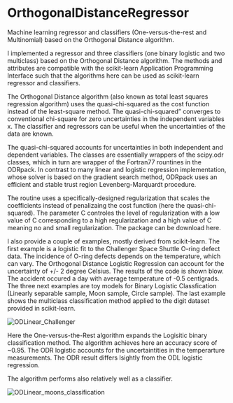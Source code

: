# OrthogonalDistanceRegressor
Machine learning regressor and classifiers (One-versus-the-rest and  Multinomial) based on the Orthogonal Distance algorithm.

I implemented a regressor and three classifiers (one binary logistic and two multiclass) based on the Orthogonal Distance algorithm. The methods and attributes are compatible with the scikit-learn Application Programming Interface such that the algorithms here can be used as scikit-learn regressor and classifiers.

The Orthogonal Distance algorithm (also known as total least squares regression algorithm) uses the quasi-chi-squared as the cost function instead of the least-square method. The quasi-chi-squared” converges to conventional chi-square for zero uncertainties in the independent variables x. The classifier and regressors can be useful when the uncertainties of the data are known.

The quasi-chi-squared accounts for uncertainties in both independent and dependent variables. The classes are essentially wrappers of the scipy.odr classes, which in turn are wrapper of the Fortran77 rountines in the ODRpack. In contrast to many linear and logistic regression implementation, whose solver is based on the gradient search method, ODRpack uses an efficient and stable trust region Levenberg-Marquardt procedure.

The routine uses a specifically-designed regularization that scales the coefficients instead of penalizaing the cost function (here the quasi-chi-squared). The parameter C controles the level of regularization with a low value of C corresponding to a high regularization and a high value of C meaning no and small regularization. The package can be download here.

I also provide a couple of examples, mostly derived from scikit-learn. The first example is a logistic fit to the Challenger Space Shuttle O-ring defect data. The incidence of O-ring defects depends on the temperature, which can vary. The Orthogonal Distance Logistic Regression can account for the uncertainty of +/- 2 degree Celsius. The results of the code is shown blow. The  accident occured a day with average temperature of -0.5 centigrads. The three next examples are toy models for Binary Logistic Classfication (Linearly separable sample, Moon sample, Circle sample). The last example shows the multiclass classification method applied to the digit dataset provided in scikit-learn. 

![ODLinear_Challenger](https://github.com/wfthi/OrthogonalDistanceRegressor/assets/94956037/84f54f37-af35-483e-9da0-87fb9dd3f0ae)

Here the One-versus-the-Rest algorithm expands the Logisitic binary classification method. The algorithm achieves here an accuracy score of ~0.95. The ODR logistic accounts for the uncertaintities in the temperarture measurements. The ODR result differs lsightly from the ODL logistic regression.

The algorithm performs also relatively well as a classifier.

![ODLinear_moons_classification](https://github.com/wfthi/OrthogonalDistanceRegressor/assets/94956037/50a3486f-58e1-4066-8d24-4abbbba219b3)


